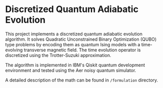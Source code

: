 # Discretized Quantum Adiabatic Evolution 
This project implements a discretized quantum adiabatic evolution algorithm. It solves Quadratic Unconstrained Binary Optimization (QUBO) type problems by encoding them as quantum Ising models with a time-evolving transverse magnetic field. The time evolution operator is discretized using the Trotter-Suzuki approximation. 

The algorithm is implemented in IBM's Qiskit quantum development environment and tested using the Aer noisy quantum simulator.

A detailed description of the math can be found in `/formulation` directory.
